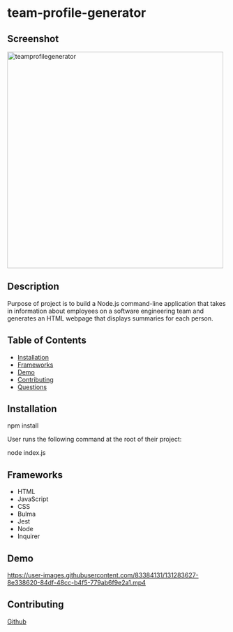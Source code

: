 # team-profile-generator

## Screenshot

<img width="495" alt="teamprofilegenerator" src="https://user-images.githubusercontent.com/83384131/131281961-3c985b6a-ce32-43dd-8ba1-dfde645f67a2.png">

## Description 

Purpose of project is to build a Node.js command-line application that takes in information about employees on a software engineering team and generates an HTML webpage that displays summaries for each person.

## Table of Contents 

* [Installation](#installation)
* [Frameworks](#frameworks) 
* [Demo](#demo)
* [Contributing](#contributing)
* [Questions](#questions)

## Installation

npm install

User runs the following command at the root of their project:

node index.js

## Frameworks

* HTML
* JavaScript
* CSS 
* Bulma
* Jest
* Node
* Inquirer

## Demo

https://user-images.githubusercontent.com/83384131/131283627-8e338620-84df-48cc-b4f5-779ab6f9e2a1.mp4

## Contributing 

[Github](https://github.com/brookemadison)
